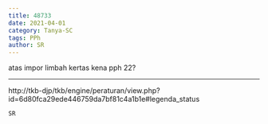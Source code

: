 ```yaml
---
title: 48733
date: 2021-04-01
category: Tanya-SC
tags: PPh
author: SR
---
```


atas impor limbah kertas kena pph 22?

---

http://tkb-djp/tkb/engine/peraturan/view.php?id=6d80fca29ede446759da7bf81c4a1b1e#legenda_status

`SR`
